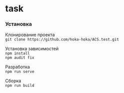 # task

### Установка

Клонирование проекта  
`git clone https://github.com/hoka-hoka/ACS.test.git`

Установка зависимостей  
`npm install`  
`npm audit fix`

Разработка  
`npm run serve`

Сборка  
`npm run build`

